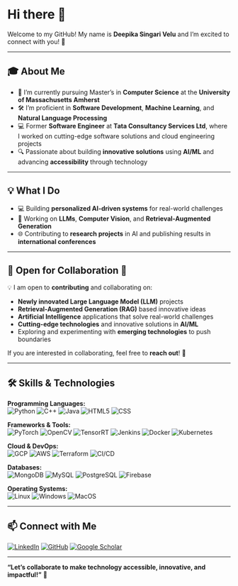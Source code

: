 # Hi there 👋  

Welcome to my GitHub! My name is **Deepika Singari Velu** and I’m excited to connect with you! 🚀  

---

## 🎓 **About Me**
- 🌟 I’m currently pursuing Master’s in **Computer Science** at the **University of Massachusetts Amherst**
- 🛠️ I’m proficient in **Software Development**, **Machine Learning**, and **Natural Language Processing**
- 💻 Former **Software Engineer** at **Tata Consultancy Services Ltd**, where I worked on cutting-edge software solutions and cloud engineering projects
- 🔍 Passionate about building **innovative solutions** using **AI/ML** and advancing **accessibility** through technology

---

## 💡 **What I Do**
- 💻 Building **personalized AI-driven systems** for real-world challenges  
- 🤖 Working on **LLMs**, **Computer Vision**, and **Retrieval-Augmented Generation**  
- 🌐 Contributing to **research projects** in AI and publishing results in **international conferences**

---

## 🤝 Open for Collaboration 🚀  
💡 I am open to **contributing** and collaborating on:  
- **Newly innovated Large Language Model (LLM)** projects  
- **Retrieval-Augmented Generation (RAG)** based innovative ideas  
- **Artificial Intelligence** applications that solve real-world challenges  
- **Cutting-edge technologies** and innovative solutions in **AI/ML**  
- Exploring and experimenting with **emerging technologies** to push boundaries  

If you are interested in collaborating, feel free to **reach out**! 🎯  

---

## 🛠️ **Skills & Technologies**

**Programming Languages:**  
![Python](https://img.shields.io/badge/Python-3776AB?style=flat&logo=python&logoColor=white)
![C++](https://img.shields.io/badge/C++-00599C?style=flat&logo=cplusplus&logoColor=white)
![Java](https://img.shields.io/badge/Java-007396?style=flat&logo=java&logoColor=white)
![HTML5](https://img.shields.io/badge/HTML5-E34F26?style=flat&logo=html5&logoColor=white)
![CSS](https://img.shields.io/badge/CSS-1572B6?style=flat&logo=css3&logoColor=white)

**Frameworks & Tools:**  
![PyTorch](https://img.shields.io/badge/PyTorch-EE4C2C?style=flat&logo=pytorch&logoColor=white)
![OpenCV](https://img.shields.io/badge/OpenCV-5C3EE8?style=flat&logo=opencv&logoColor=white)
![TensorRT](https://img.shields.io/badge/TensorRT-00ADEF?style=flat&logo=nvidia&logoColor=white)
![Jenkins](https://img.shields.io/badge/Jenkins-D24939?style=flat&logo=jenkins&logoColor=white)
![Docker](https://img.shields.io/badge/Docker-2496ED?style=flat&logo=docker&logoColor=white)
![Kubernetes](https://img.shields.io/badge/Kubernetes-326CE5?style=flat&logo=kubernetes&logoColor=white)

**Cloud & DevOps:**  
![GCP](https://img.shields.io/badge/Google%20Cloud-4285F4?style=flat&logo=googlecloud&logoColor=white)
![AWS](https://img.shields.io/badge/AWS-FF9900?style=flat&logo=amazonaws&logoColor=white)
![Terraform](https://img.shields.io/badge/Terraform-623CE4?style=flat&logo=terraform&logoColor=white)
![CI/CD](https://img.shields.io/badge/CI/CD-004C8F?style=flat&logo=githubactions&logoColor=white)

**Databases:**  
![MongoDB](https://img.shields.io/badge/MongoDB-4EA94B?style=flat&logo=mongodb&logoColor=white)
![MySQL](https://img.shields.io/badge/MySQL-00000F?style=flat&logo=mysql&logoColor=white)
![PostgreSQL](https://img.shields.io/badge/PostgreSQL-316192?style=flat&logo=postgresql&logoColor=white)
![Firebase](https://img.shields.io/badge/Firebase-FFCA28?style=flat&logo=firebase&logoColor=white)

**Operating Systems:**  
![Linux](https://img.shields.io/badge/Linux-FCC624?style=flat&logo=linux&logoColor=black)
![Windows](https://img.shields.io/badge/Windows-0078D6?style=flat&logo=windows&logoColor=white)
![MacOS](https://img.shields.io/badge/macOS-000000?style=flat&logo=apple&logoColor=white)

---

## 📫 **Connect with Me**
[![LinkedIn](https://img.shields.io/badge/LinkedIn-DeepikaSingari-blue?style=flat&logo=linkedin&logoColor=white)](https://www.linkedin.com/in/deepu17/)
[![GitHub](https://img.shields.io/badge/GitHub-Deepika--S1708-black?style=flat&logo=github&logoColor=white)](https://github.com/Deepika-S1708)
[![Google Scholar](https://img.shields.io/badge/Google%20Scholar-Res--tFMAAAAJ-4285F4?style=flat&logo=googlescholar&logoColor=white)](https://scholar.google.com/citations?hl=en&user=Res-tFMAAAAJ&view_op=list_works&sortby=title)

---

**“Let’s collaborate to make technology accessible, innovative, and impactful!”** 🌟
